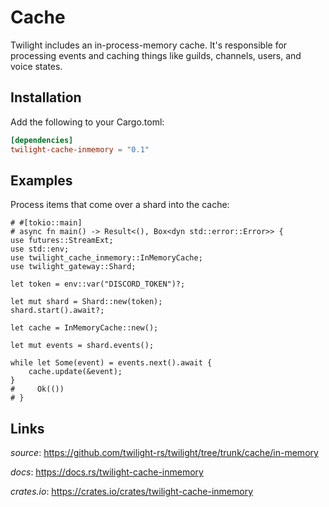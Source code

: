 # Cache

Twilight includes an in-process-memory cache. It's responsible for processing
events and caching things like guilds, channels, users, and voice states.

## Installation

Add the following to your Cargo.toml:

```toml
[dependencies]
twilight-cache-inmemory = "0.1"
```

## Examples

Process items that come over a shard into the cache:

```rust,no_run
# #[tokio::main]
# async fn main() -> Result<(), Box<dyn std::error::Error>> {
use futures::StreamExt;
use std::env;
use twilight_cache_inmemory::InMemoryCache;
use twilight_gateway::Shard;

let token = env::var("DISCORD_TOKEN")?;

let mut shard = Shard::new(token);
shard.start().await?;

let cache = InMemoryCache::new();

let mut events = shard.events();

while let Some(event) = events.next().await {
    cache.update(&event);
}
#     Ok(())
# }
```

## Links

*source*: <https://github.com/twilight-rs/twilight/tree/trunk/cache/in-memory>

*docs*: <https://docs.rs/twilight-cache-inmemory>

*crates.io*: <https://crates.io/crates/twilight-cache-inmemory>

